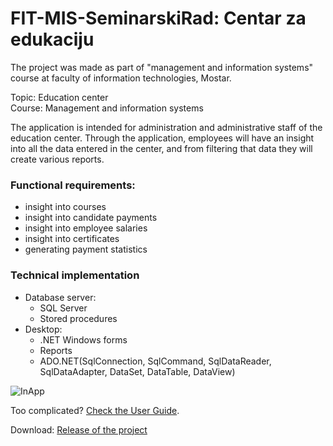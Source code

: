 # FIT-MIS-SeminarskiRad: Centar za edukaciju 

The project was made as part of "management and information systems" course at faculty of information technologies, Mostar.

Topic: Education center <br>
Course: Management and information systems

The application is intended for administration and administrative staff of the education center. Through the application, employees will have an insight into all the data entered in the center, and from filtering that data they will create various reports.

### Functional requirements:

* insight into courses
* insight into candidate payments
* insight into employee salaries
* insight into certificates
* generating payment statistics

### Technical implementation
- Database server:
  - SQL Server
  - Stored procedures
- Desktop:
  - .NET Windows forms
  - Reports
  - ADO.NET(SqlConnection, SqlCommand, SqlDataReader, SqlDataAdapter, DataSet, DataTable, DataView)
   
![InApp](https://i.imgur.com/ZdNHqL5.jpg)

Too complicated? [Check the User Guide](https://1drv.ms/b/s!AuBgim3e9jW6iBsyxWiFwaFFZ_AY).

Download: [Release of the project](https://1drv.ms/u/s!AuBgim3e9jW6iB3tvDAVNLxCEk6W)
